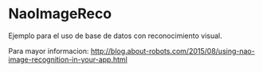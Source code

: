 # NaoImageReco
Ejemplo para el uso de base de datos con reconocimiento visual.

Para mayor informacion: http://blog.about-robots.com/2015/08/using-nao-image-recognition-in-your-app.html
